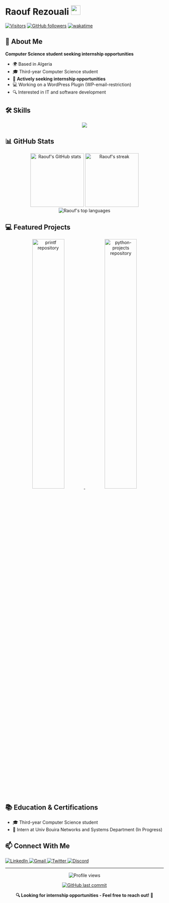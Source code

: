 # Raouf Rezouali <img src="https://user-images.githubusercontent.com/18350557/176309783-0785949b-9127-417c-8b55-ab5a4333674e.gif" width="30">

[![Visitors](https://visitor-badge.laobi.icu/badge?page_id=RezoualiRaouf.RezoualiRaouf)](https://github.com/RezoualiRaouf)
[![GitHub followers](https://img.shields.io/github/followers/RezoualiRaouf.svg?style=social&label=Follow)](https://github.com/RezoualiRaouf?tab=followers)
[![wakatime](https://wakatime.com/badge/user/018d1e8c-8ed5-4e55-893f-9c090722a4e7.svg)](https://wakatime.com/@018d1e8c-8ed5-4e55-893f-9c090722a4e7)

## 💫 About Me

**Computer Science student seeking internship opportunities**

- 🌍 Based in Algeria
- 🎓 Third-year Computer Science student
- 💼 **Actively seeking internship opportunities**
- 💻 Working on a WordPress Plugin (WP-email-restriction)
- 🔍 Interested in IT and software development

## 🛠️ Skills
<p align="center">
  <a href="https://skillicons.dev">
    <img src="https://skillicons.dev/icons?i=docker,git,github,linux,arch,vim,neovim,js,html,css,bash,c,md,mysqlphppowershell,py,sqlite,wordpress,notion,vscode,vscodium&perline=13" />
  </a>
</p>

## 📊 GitHub Stats

<div align="center">
  <img src="https://github-readme-stats.vercel.app/api?username=RezoualiRaouf&show_icons=true&count_private=true&title_color=f97316&text_color=ffffff&icon_color=facc15&bg_color=27272a&hide_border=true" alt="Raouf's GitHub stats" height="170"/>
  <img src="https://github-readme-streak-stats.herokuapp.com/?user=RezoualiRaouf&stroke=ffffff&background=27272a&ring=f97316&fire=f97316&currStreakNum=ffffff&currStreakLabel=f97316&sideNums=ffffff&sideLabels=ffffff&dates=ffffff&hide_border=true" alt="Raouf's streak" height="170"/>
</div>

<div align="center">
  <img src="https://github-readme-stats.vercel.app/api/top-langs/?username=RezoualiRaouf&layout=compact&title_color=f97316&text_color=ffffff&icon_color=facc15&bg_color=27272a&hide_border=true" alt="Raouf's top languages"/>
</div>

## 💻 Featured Projects

<div align="center">
  <a href="https://github.com/RezoualiRaouf/printf">
    <img src="https://github-readme-stats.vercel.app/api/pin/?username=RezoualiRaouf&repo=printf&title_color=f97316&text_color=ffffff&icon_color=facc15&bg_color=27272a&hide_border=true" alt="printf repository" width="45%"/>
  </a>
  <a href="https://github.com/RezoualiRaouf/python-projects">
    <img src="https://github-readme-stats.vercel.app/api/pin/?username=RezoualiRaouf&repo=python-projects&title_color=f97316&text_color=ffffff&icon_color=facc15&bg_color=27272a&hide_border=true" alt="python-projects repository" width="45%"/>
  </a>
</div>

## 📚 Education & Certifications

- 🎓 Third-year Computer Science student
- 📜 Intern at Univ Bouira Networks and Systems Department (In Progress)

## 📫 Connect With Me

<p align="left">
  <a href="https://www.linkedin.com/in/raoufrezouali" target="_blank">
    <img src="https://img.shields.io/badge/-LinkedIn-0077B5?style=for-the-badge&logo=Linkedin&logoColor=white" alt="LinkedIn"/>
  </a>
  <a href="mailto:raouf.rezouali@univ-bouira.dz" target="_blank">
    <img src="https://img.shields.io/badge/-Gmail-D14836?style=for-the-badge&logo=Gmail&logoColor=white" alt="Gmail"/>
  </a>
  <a href="https://twitter.com/RRezouali" target="_blank">
    <img src="https://img.shields.io/badge/-Twitter-1DA1F2?style=for-the-badge&logo=Twitter&logoColor=white" alt="Twitter"/>
  </a>
  <a href="https://discord.com/users/raou_f" target="_blank">
    <img src="https://img.shields.io/badge/-Discord-5865F2?style=for-the-badge&logo=Discord&logoColor=white" alt="Discord"/>
  </a>
</p>

---

<p align="center">
  <img src="https://komarev.com/ghpvc/?username=RezoualiRaouf&label=Profile%20views&color=0e75b6&style=flat" alt="Profile views"/>
</p>

<p align="center">
  <a href="https://github.com/RezoualiRaouf">
    <img src="https://img.shields.io/github/last-commit/RezoualiRaouf/RezoualiRaouf?style=flat-square&logo=github&logoColor=white" alt="GitHub last commit"/>
  </a>
</p>

<div align="center">
  <b>🔍 Looking for internship opportunities - Feel free to reach out! 🚀</b>
</div>
